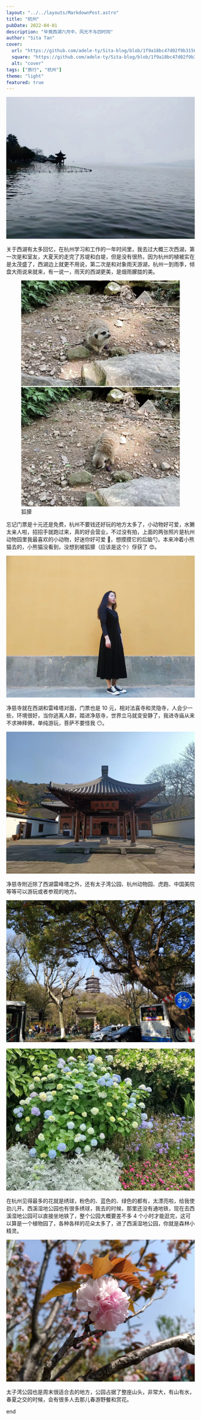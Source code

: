 ```yaml
---
layout: "../../layouts/MarkdownPost.astro"
title: "杭州"
pubDate: 2022-04-01
description: "毕竟西湖六月中，风光不与四时同"
author: "Sita Tan"
cover:
  url: "https://github.com/adele-ty/Sita-blog/blob/1f9a18bc47d02f9b31565f3a881485aa95714ea1/public/Hangzhou/IMG_1155.JPG?raw=true"
  square: "https://github.com/adele-ty/Sita-blog/blob/1f9a18bc47d02f9b31565f3a881485aa95714ea1/public/Hangzhou/IMG_1155.JPG?raw=true"
  alt: "cover"
tags: ["旅行", "杭州"]
theme: "light"
featured: true
---
```


![西湖](/public/Hangzhou/IMG_1155.JPG)

关于西湖有太多回忆，在杭州学习和工作的一年时间里，我去过大概三次西湖，第一次是和室友，大夏天的走完了苏堤和白堤，但是没有很热，因为杭州的植被实在是太茂盛了，西湖边上就更不用说，第二次是和对象雨天游湖，杭州一到雨季，倾盘大雨说来就来，有一说一，雨天的西湖更美，是烟雨朦胧的美。

<figure class="image image-fullbleed body-copy-wide nr-scroll-animation nr-scroll-animation--on image-small column">
  <img class="component-content image-sharesheet column-item" src="/public/Hangzhou/IMG_1144.JPG" />
  <img class="component-content image-sharesheet column-item" src="/public/Hangzhou/IMG_1145.JPG" />
  <div class="image-description image-caption">狐獴</div>
</figure>

忘记门票是十元还是免费，杭州不要钱还好玩的地方太多了，小动物好可爱，水獭太亲人啦，招招手就跑过来，真的好会营业，不过没有拍，上面的两张照片是杭州动物园里我最喜欢的小动物，好迷你好可爱 🥺，想摸摸它的后脑勺，本来冲着小熊猫去的，小熊猫没看到，没想到被狐獴（应该是这个）俘获了 😍。

![净慈寺|inline](</public/Hangzhou/IMG_1146(20230606-162632).JPG>)

净慈寺就在西湖和雷峰塔对面，门票也是 10 元，相对法喜寺和灵隐寺，人会少一些，环境很好，当你逃离人群，踏进净慈寺，世界立马就变安静了，我进寺庙从来不求神拜佛，单纯游玩，菩萨不要怪我 😶。

![净慈寺|inline](</public/Hangzhou/IMG_1154(20230606-163443).JPG>)

净慈寺附近除了西湖雷峰塔之外，还有太子湾公园、杭州动物园、虎跑、中国美院等等可以游玩或者参观的地方。

![从净慈寺看雷峰塔](</public/Hangzhou/IMG_1156(20230606-163605).JPG>)

![绣球](</public/Hangzhou/IMG_1141(20230606-162343).JPG>)

在杭州见得最多的花就是绣球，粉色的、蓝色的、绿色的都有，太漂亮啦，给我使劲儿开。西溪湿地公园也有很多绣球，我去的时候，那里还没有通地铁，现在去西溪湿地公园可以直接坐地铁了，整个公园大概要差不多 4 个小时才能逛完，这可以算是一个植物园了，各种各样的花朵太多了，进了西溪湿地公园，你就是森林小精灵。

![太子湾公园的樱花|inline](</public/Hangzhou/IMG_1157(20230606-180526).JPG>)

太子湾公园也是周末很适合去的地方，公园占据了整座山头，非常大，有山有水，春夏之交的时候，会有很多人去那儿春游野餐和赏花。

end
